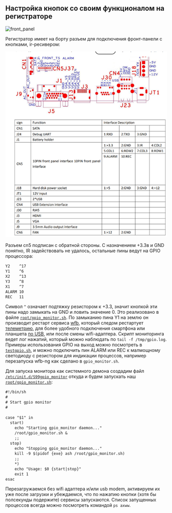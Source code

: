 ## Настройка кнопок со своим функционалом на регистраторе

![front_panel](https://github.com/OpenIPC/sandbox-fpv/raw/master/notes_files/IMG_20230323_081622_212.jpg)

Регистратор имеет на борту разъем для подключения фронт-панели с кнопками, ir-ресивером:

![nvr-ports](notes_files/photo_2023-03-23_02-12-40.jpg)

Разъем cn5 подписан с обратной стороны. С назначением +3.3в и GND понятно, IR задействовать не удалось, остальные пины ведут на GPIO процессора:
```
Y2    ^17
Y1    ^6
X2    ^13
Y3    ^8
X1    ^7
ALARM 10
REC   11
```

Символ `^` означает подтяжку резистором к +3.3, значит кнопкой эти пины надо замыкать на GND и ловить значение 0. Это реализовано в файле [`root/gpio_monitor.sh`](hi3536dv100/root/gpio_monitor.sh).
По замыканию пина Y1 на землю он производит рестарт сервиса [wfb](hi3536dv100/etc/init.d/S98wfb), который следом рестартует [телеметрию](hi3536dv100/usr/bin/telemetry), для более удобного подключения смартфона или планшета [по USB](usb-tethering.md), или после смены wifi-адаптера. Скрипт мониторинга ведет лог нажатий, который можно наблюдать по `tail -f /tmp/gpio.log`.
Примеры использования GPIO на выход можно посмотреть в [`testgpio.sh`](hi3536dv100/root/testgpio.sh), и можно подключить пин ALARM или REC к малмощному светодиоду с резистором для индикации процессов, например перезапуска wfb-ng как сделано в `gpio_monitor.sh`.

Для запуска монитора как системного демона создадим файл [`/etc/init.d/S99gpio_monitor`](hi3536dv100/etc/init.d/S99gpio_monitor) откуда и будем запускать наш [`root/gpio_monitor.sh`](hi3536dv100/root/gpio_monitor.sh):
```
#!/bin/sh
#
# Start gpio monitor
#

case "$1" in
  start)
    echo "Starting gpio_monitor daemon..."
    /root/gpio_monitor.sh &
    ;;
  stop)
    echo "Stopping gpio_monitor daemon..."
    kill -9 $(pidof {exe} ash /root/gpio_monitor.sh)
    ;;
    *)
    echo "Usage: $0 {start|stop}"
    exit 1
esac
```

Перезагружаемся без wifi адаптера и/или usb modem, активируем их уже после загрузки и убеждаемся, что по нажатию кнопки (хотя бы полсекунды подержите) сервисы запускаются.
Список запущенных процессов всегда можно посмотреть командой `ps axww`.
